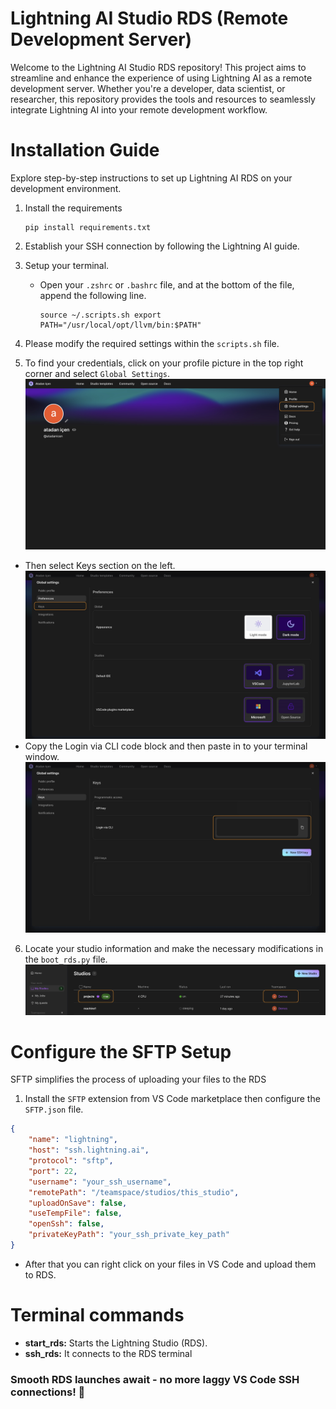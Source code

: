  # Lightning AI Studio RDS (Remote Development Server)

Welcome to the Lightning AI Studio RDS repository! This project aims to streamline and enhance the experience of using Lightning AI as a remote development server. Whether you're a developer, data scientist, or researcher, this repository provides the tools and resources to seamlessly integrate Lightning AI into your remote development workflow.

# Installation Guide

Explore step-by-step instructions to set up Lightning AI RDS on your development environment.

1. Install the requirements
    ```
    pip install requirements.txt
    ```
2. Establish your SSH connection by following the Lightning AI guide.
3. Setup your terminal.
 
    - Open your `.zshrc` or `.bashrc` file, and at the bottom of the file, append the following line.
        ```
        source ~/.scripts.sh export PATH="/usr/local/opt/llvm/bin:$PATH"
        ```
4. Please modify the required settings within the `scripts.sh` file.
5. To find your credentials, click on your profile picture in the top right corner and select `Global Settings`.
![select global settings](src/ss2.jpeg "How to login via CLI?")
 - Then select Keys section on the left.
 ![select keys](src/ss3.jpeg)
  - Copy the Login via CLI code block and then paste in to your terminal window.
 ![copy the login via CLI code block](src/ss4.jpeg)

6. Locate your studio information and make the necessary modifications in the `boot_rds.py` file.
![find the studio details](src/ss1.jpeg "How to find the studio name ?")

# Configure the SFTP Setup
SFTP simplifies the process of uploading your files to the RDS
1. Install the `SFTP` extension from VS Code marketplace then configure the `SFTP.json` file.
```json
{
    "name": "lightning",
    "host": "ssh.lightning.ai",
    "protocol": "sftp",
    "port": 22,
    "username": "your_ssh_username",
    "remotePath": "/teamspace/studios/this_studio",
    "uploadOnSave": false,
    "useTempFile": false,
    "openSsh": false,
    "privateKeyPath": "your_ssh_private_key_path"
}
```
 - After that you can right click on your files in VS Code and upload them to RDS.
# Terminal commands
- **start_rds:** Starts the Lightning Studio (RDS).
- **ssh_rds:** It connects to the RDS terminal

### Smooth RDS launches await - no more laggy VS Code SSH connections! 🚀